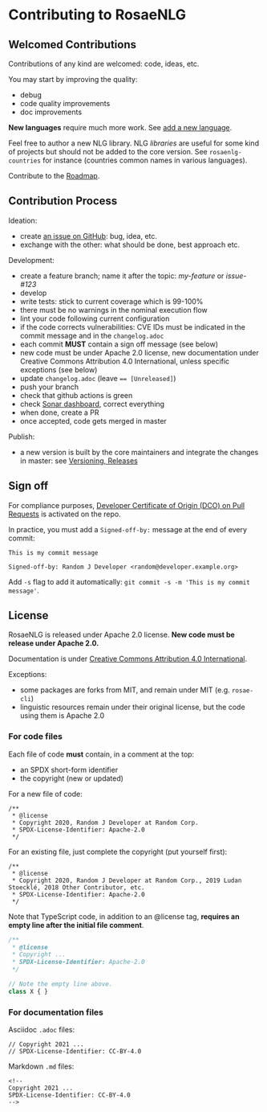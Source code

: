 <!--
Copyright 2019 Ludan Stoecklé
SPDX-License-Identifier: CC-BY-4.0
-->
# Contributing to RosaeNLG

## Welcomed Contributions

Contributions of any kind are welcomed: code, ideas, etc.

You may start by improving the quality:
- debug
- code quality improvements
- doc improvements

**New languages** require much more work. See [add a new language](DEVELOPER_GUIDE.md#add-a-new-language).

Feel free to author a new NLG library. NLG *libraries* are useful for some kind of projects but should not be added to the core version. See `rosaenlg-countries` for instance (countries common names in various languages).

Contribute to the [Roadmap](README.md#roadmap).


## Contribution Process

Ideation:

- create [an issue on GitHub](https://github.com/RosaeNLG/rosaenlg/issues): bug, idea, etc.
- exchange with the other: what should be done, best approach etc.

Development:

- create a feature branch; name it after the topic: *my-feature* or *issue-#123*
- develop
- write tests: stick to current coverage which is 99-100%
- there must be no warnings in the nominal execution flow
- lint your code following current configuration
- if the code corrects vulnerabilities: CVE IDs must be indicated in the commit message and in the `changelog.adoc`
- each commit **MUST** contain a sign off message (see below)
- new code must be under Apache 2.0 license, new documentation under Creative Commons Attribution 4.0 International, unless specific exceptions (see below)
- update `changelog.adoc` (leave `== [Unreleased]`)
- push your branch
- check that github actions is green
- check [Sonar dashboard](https://sonarcloud.io/dashboard?id=RosaeNLG_rosaenlg), correct everything
- when done, create a PR
- once accepted, code gets merged in master

Publish:
- a new version is built by the core maintainers and integrate the changes in master: see [Versioning, Releases](README.md#versioning-releases)


## Sign off

For compliance purposes, [Developer Certificate of Origin (DCO) on Pull Requests](https://github.com/apps/dco) is activated on the repo.

In practice, you must add a `Signed-off-by:` message at the end of every commit:
```
This is my commit message

Signed-off-by: Random J Developer <random@developer.example.org>
```

Add `-s` flag to add it automatically: `git commit -s -m 'This is my commit message'`.


## License

RosaeNLG is released under Apache 2.0 license.
**New code must be release under Apache 2.0.**

Documentation is under [Creative Commons Attribution 4.0 International](https://spdx.org/licenses/CC-BY-4.0.html).

Exceptions:

- some packages are forks from MIT, and remain under MIT (e.g. `rosae-cli`)
- linguistic resources remain under their original license, but the code using them is Apache 2.0


### For code files

Each file of code **must** contain, in a comment at the top:

- an SPDX short-form identifier
- the copyright (new or updated)

For a new file of code:
```
/**
 * @license
 * Copyright 2020, Random J Developer at Random Corp.
 * SPDX-License-Identifier: Apache-2.0
 */

```

For an existing file, just complete the copyright (put yourself first):
```
/**
 * @license
 * Copyright 2020, Random J Developer at Random Corp., 2019 Ludan Stoecklé, 2018 Other Contributor, etc.
 * SPDX-License-Identifier: Apache-2.0
 */

```

Note that TypeScript code, in addition to an @license tag, **requires an empty line after the initial file comment**.
```TypeScript
/**
 * @license
 * Copyright ...
 * SPDX-License-Identifier: Apache-2.0
 */

// Note the empty line above.
class X { }
```

### For documentation files

Asciidoc `.adoc` files:
```
// Copyright 2021 ...
// SPDX-License-Identifier: CC-BY-4.0
```

Markdown `.md` files:
```
<!--
Copyright 2021 ...
SPDX-License-Identifier: CC-BY-4.0
-->
```
